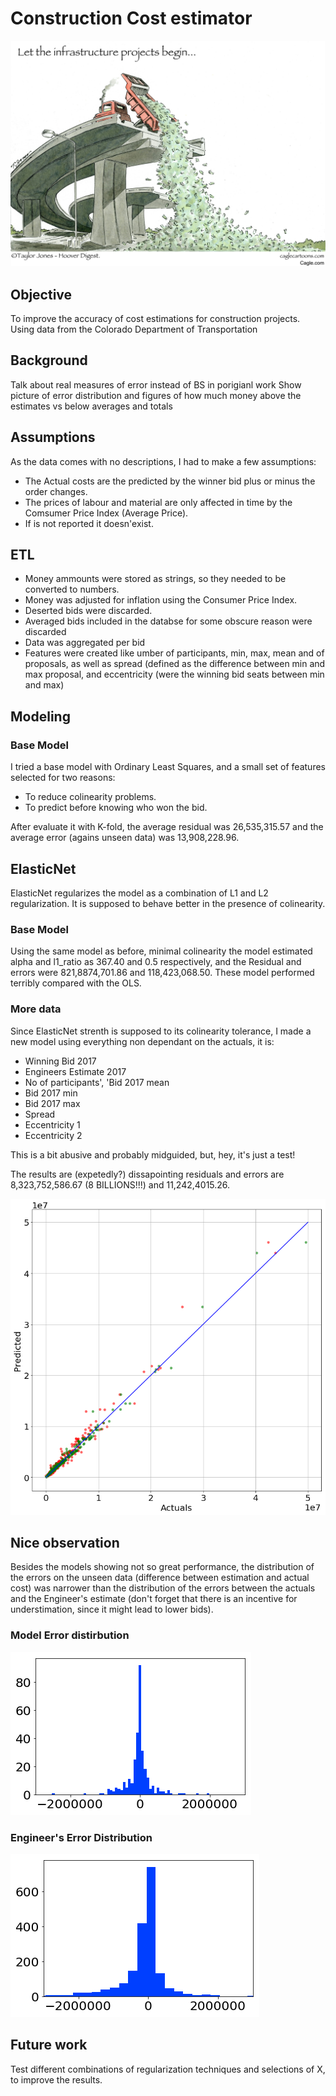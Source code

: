 
# Construction Cost estimator

![title](images/192347.png)

## Objective

To improve the accuracy of cost estimations for construction projects. Using data from the Colorado Department of Transportation

## Background

Talk about real measures of error instead of BS in porigianl work
 Show picture of error distribution and figures of how much money above the estimates vs below averages and totals
 

## Assumptions

As the data comes with no descriptions, I had to make a few assumptions:

* The Actual costs are the predicted by the winner bid plus or minus the order changes.
* The prices of labour and material are only affected in time by the Comsumer Price Index (Average Price).
* If is not reported it doesn'exist.

    


## ETL

* Money ammounts were stored as strings, so they needed to be converted to numbers.
* Money was adjusted for inflation using the Consumer Price Index.
* Deserted bids were discarded.
* Averaged bids included in the databse for some obscure reason were discarded
* Data was aggregated per bid
* Features were created like umber of participants, min, max, mean and of proposals, as well as spread (defined as the difference between min and max proposal, and eccentricity (were the winning bid seats between min and max)


## Modeling

### Base Model

I tried a base model with Ordinary Least Squares, and a small set of features selected for two reasons:

* To reduce colinearity problems.
* To predict before knowing who won the bid.

After evaluate it with K-fold, the average residual was 26,535,315.57 and the average error (agains unseen data) was 13,908,228.96.

## ElasticNet

ElasticNet regularizes the model as a combination of L1 and L2 regularization. It is supposed to behave better in the presence of colinearity.

### Base Model

Using the same model as before, minimal colinearity the model estimated alpha and l1_ratio as 367.40 and 0.5 respectively, and the Residual and errors were 821,8874,701.86 and 118,423,068.50. These model performed terribly compared with the OLS.

### More data

Since ElasticNet strenth is supposed to its colinearity tolerance, I made a new model using everything non dependant on the actuals, it is:
* Winning Bid 2017
* Engineers Estimate 2017
* No of participants', 'Bid 2017 mean
* Bid 2017 min
* Bid 2017 max
* Spread
* Eccentricity 1
* Eccentricity 2

This is a bit abusive and probably midguided, but, hey, it's just a test!

The results are (expetedly?) dissapointing residuals and errors are 8,323,752,586.67 (8 BILLIONS!!!) and 11,242,4015.26.

![title](images/Predictions.png)

## Nice observation

Besides the models showing not so great performance, the distribution of the errors on the unseen data (difference between estimation and actual cost) was narrower than the distribution of the errors between the actuals and the Engineer's estimate (don't forget that there is an incentive for understimation, since it might lead to lower bids).



### Model Error distirbution
![title](images/model_errors.png)

### Engineer's Error Distribution
![title](images/Engineer_error.png)

## Future work

Test different combinations of regularization techniques and selections of X, to improve the results.
